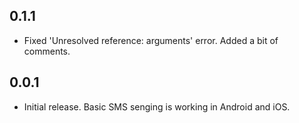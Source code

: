 ## 0.1.1

* Fixed 'Unresolved reference: arguments' error. Added a bit of comments.

## 0.0.1

* Initial release. Basic SMS senging is working in Android and iOS.
